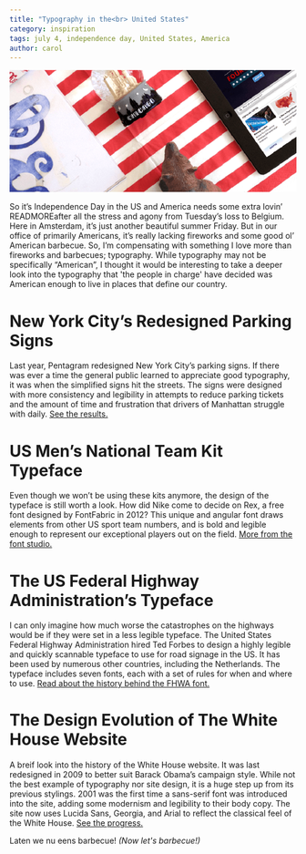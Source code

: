 ```yaml
---
title: "Typography in the<br> United States"
category: inspiration
tags: july 4, independence day, United States, America 
author: carol
---
```

![Typography in the United States Inspiration](07-04-links/main.png)

So it’s Independence Day in the US and America needs some extra lovin’ READMOREafter all the stress and agony from Tuesday’s loss to Belgium. Here in Amsterdam, it’s just another beautiful summer Friday. But in our office of primarily Americans, it’s really lacking fireworks and some good ol’ American barbecue. So, I’m compensating with something I love more than fireworks and barbecues; typography. While typography may not be specifically “American”, I thought it would be interesting to take a deeper look into the typography that 'the people in charge' have decided was American enough to live in places that define our country. 

# New York City’s Redesigned Parking Signs
Last year, Pentagram redesigned New York City’s parking signs. If there was ever a time the general public learned to appreciate good typography, it was when the simplified signs hit the streets. The signs were designed with more consistency and legibility in attempts to reduce parking tickets and the amount of time and frustration that drivers of Manhattan struggle with daily. [See the results.](http://new.pentagram.com/2013/01/new-work-new-york-city-parking-signs/)

# US Men’s National Team Kit Typeface
Even though we won’t be using these kits anymore, the design of the typeface is still worth a look. How did Nike come to decide on Rex, a free font designed by FontFabric in 2012? This unique and angular font draws elements from other US sport team numbers, and is bold and legible enough to represent our exceptional players out on the field. [More from the font studio.](http://fontfabric.com/rex-free-font/)

# The US Federal Highway Administration’s Typeface
I can only imagine how much worse the catastrophes on the highways would be if they were set in a less legible typeface. The United States Federal Highway Administration hired Ted Forbes to design a highly legible and quickly scannable typeface to use for road signage in the US. It has been used by numerous other countries, including the Netherlands. The typeface includes seven fonts, each with a set of rules for when and where to use. [Read about the history behind the FHWA font.](http://en.wikipedia.org/wiki/FHWA_Series_fonts) 

# The Design Evolution of The White House Website
A breif look into the history of the White House website. It was last redesigned in 2009 to better suit Barack Obama’s campaign style. While not the best example of typography nor site design, it is a huge step up from its previous stylings. 2001 was the first time a sans-serif font was introduced into the site, adding some modernism and legibility to their body copy. The site now uses Lucida Sans, Georgia, and Arial to reflect the classical feel of the White House. [See the progress.](https://www.attendly.com/the-design-evolution-of-the-white-house-website/) 

Laten we nu eens barbecue! _(Now let's barbecue!)_